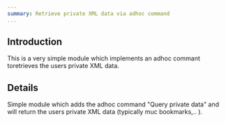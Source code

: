 ```yaml
---
summary: Retrieve private XML data via adhoc command
...
```


Introduction
------------

This is a very simple module which implements an adhoc commant
toretrieves the users private XML data.

Details
-------

Simple module which adds the adhoc command "Query private data" and will
return the users private XML data (typically muc bookmarks,.. ).
